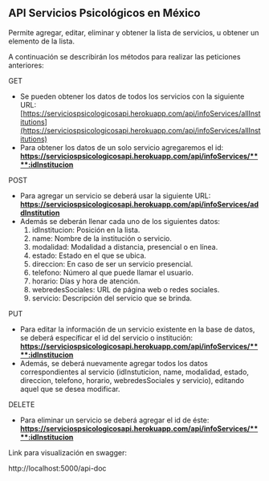## API Servicios Psicológicos en México

Permite agregar, editar, eliminar y obtener la lista de servicios, u obtener un elemento de la lista.

A continuación se describirán los métodos para realizar las peticiones anteriores:

GET

* Se pueden obtener los datos de todos los servicios con la siguiente URL:
  [https://serviciospsicologicosapi.herokuapp.com/api/infoServices/allInstitutions](https://serviciospsicologicosapi.herokuapp.com/api/infoServices/allInstitutions)
* Para obtener los datos de un solo servicio agregaremos el id:
  **https://serviciospsicologicosapi.herokuapp.com/api/infoServices/****:idInstitucion**

POST

* Para agregar un servicio se deberá usar la siguiente URL:
  **https://serviciospsicologicosapi.herokuapp.com/api/infoServices/addInstitution**
* Además se deberán llenar cada uno de los siguientes datos:
  1. idInstitucion: Posición en la lista.
  2. name: Nombre de la institución o servicio.
  3. modalidad: Modalidad a distancia, presencial o en línea.
  4. estado: Estado en el que se ubica.
  5. direccion: En caso de ser un servicio presencial.
  6. telefono: Número al que puede llamar el usuario.
  7. horario: Días y hora de atención.
  8. webredesSociales: URL de página web o redes sociales.
  9. servicio: Descripción del servicio que se brinda.

PUT

* Para editar la información de un servicio existente en la base de datos, se deberá específicar el id del servicio o institución:
  **https://serviciospsicologicosapi.herokuapp.com/api/infoServices/****:idInstitucion**
* Además, se deberá nuevamente agregar todos los datos correspondientes al servicio (idInstuticion, name, modalidad, estado, direccion, telefono, horario, webredesSociales y servicio), editando aquel que se desea modificar.

DELETE

* Para eliminar un servicio se deberá agregar el id de éste:
  **https://serviciospsicologicosapi.herokuapp.com/api/infoServices/****:idInstitucion**


Link para visualización en swagger:

http://localhost:5000/api-doc
